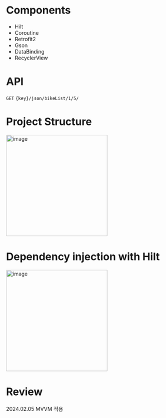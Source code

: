 # Components

- Hilt
- Coroutine
- Retrofit2
- Gson
- DataBinding
- RecyclerView

# API

`GET` `{key}/json/bikeList/1/5/` 

# Project Structure
<img width="275" alt="image" src="https://github.com/kof99athena/LoveRetrofit/assets/128768118/210be21e-8d65-4c01-b97b-15706bf3f59f">


# **Dependency injection with Hilt**

<img width="275" alt="image" src="https://github.com/kof99athena/LoveRetrofit/assets/128768118/94dba447-5e22-482d-8eb7-d4ebed2889fe">

# Review
2024.02.05 MVVM 적용
